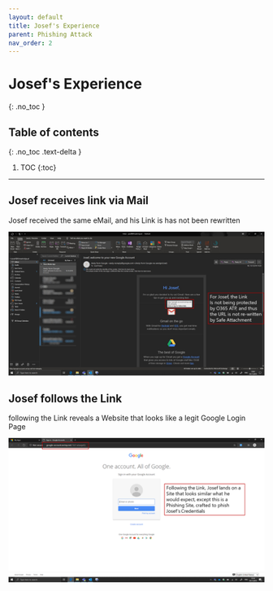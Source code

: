 ```yaml
---
layout: default
title: Josef's Experience
parent: Phishing Attack
nav_order: 2
---
```


# Josef's Experience
{: .no_toc }

## Table of contents
{: .no_toc .text-delta }

1. TOC
{:toc}

---

## Josef receives link via Mail
Josef received the same eMail, and his Link is has not been rewritten

![](/assets/images/scenario04/Scenario04_60.PNG "Josef received link")

## Josef follows the Link
following the Link reveals a Website that looks like a legit Google Login Page

![](/assets/images/scenario04/Scenario04_61.PNG "following the Link")
